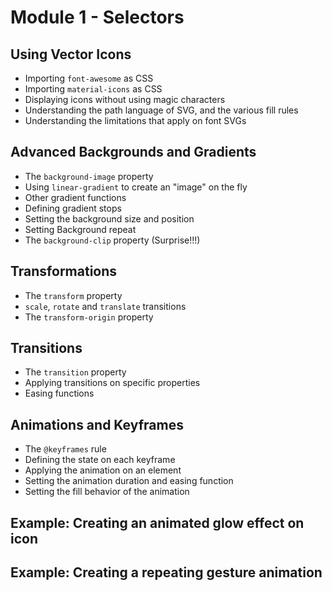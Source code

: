 # Module 1 - Selectors

## Using Vector Icons
* Importing `font-awesome` as CSS
* Importing `material-icons` as CSS
* Displaying icons without using magic characters
* Understanding the path language of SVG, and the various fill rules
* Understanding the limitations that apply on font SVGs

## Advanced Backgrounds and Gradients
* The `background-image` property
* Using `linear-gradient` to create an "image" on the fly
* Other gradient functions
* Defining gradient stops
* Setting the background size and position
* Setting Background repeat
* The `background-clip` property (Surprise!!!)

## Transformations
* The `transform` property
* `scale`, `rotate` and `translate` transitions
* The `transform-origin` property

## Transitions
* The `transition` property
* Applying transitions on specific properties
* Easing functions
   
## Animations and Keyframes
* The `@keyframes` rule
* Defining the state on each keyframe
* Applying the animation on an element
* Setting the animation duration and easing function
* Setting the fill behavior of the animation

## Example: Creating an animated glow effect on icon

## Example: Creating a repeating gesture animation

